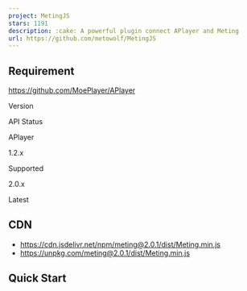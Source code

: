 ```yaml
---
project: MetingJS
stars: 1191
description: :cake: A powerful plugin connect APlayer and Meting
url: https://github.com/metowolf/MetingJS
---
```


Requirement
-----------

https://github.com/MoePlayer/APlayer

Version

API Status

APlayer

1.2.x

Supported

2.0.x

Latest

CDN
---

-   https://cdn.jsdelivr.net/npm/meting@2.0.1/dist/Meting.min.js
-   https://unpkg.com/meting@2.0.1/dist/Meting.min.js

Quick Start
-----------

<!-- require APlayer -->
<link rel\="stylesheet" href\="https://cdn.jsdelivr.net/npm/aplayer/dist/APlayer.min.css"\>
<script src\="https://cdn.jsdelivr.net/npm/aplayer/dist/APlayer.min.js"\></script\>
<!-- require MetingJS -->
<script src\="https://cdn.jsdelivr.net/npm/meting@2/dist/Meting.min.js"\></script\>

<meting-js
	server\="netease"
	type\="playlist"
	id\="60198"\>
</meting-js\>

https://music.163.com/#/playlist?id=60198

<meting-js
	auto\="https://y.qq.com/n/yqq/song/001RGrEX3ija5X.html"\>
</meting-js\>

https://y.qq.com/n/yqq/song/001RGrEX3ija5X.html

<meting-js
	name\="rainymood"
	artist\="rainymood"
	url\="https://rainymood.com/audio1110/0.m4a"
	cover\="https://rainymood.com/i/badge.jpg"\>
</meting-js\>

for self-hosted media

<meting-js
	name\="rainymood"
	artist\="rainymood"
	url\="https://rainymood.com/audio1110/0.m4a"
	cover\="https://rainymood.com/i/badge.jpg"
	fixed\="true"\>
	<pre hidden\>
		\[00:00.00\]This
		\[00:04.01\]is
		\[00:08.02\]lyric
	</pre\>
</meting-js\>

Fixed mode with Lyric text

Option
------

option

default

description

id

**require**

song id / playlist id / album id / search keyword

server

**require**

music platform: `netease`, `tencent`, `kugou`, `xiami`, `baidu`

type

**require**

`song`, `playlist`, `album`, `search`, `artist`

auto

options

music link, support: `netease`, `tencent`, `xiami`

fixed

`false`

enable fixed mode

mini

`false`

enable mini mode

autoplay

`false`

audio autoplay

theme

`#2980b9`

main color

loop

`all`

player loop play, values: 'all', 'one', 'none'

order

`list`

player play order, values: 'list', 'random'

preload

`auto`

values: 'none', 'metadata', 'auto'

volume

`0.7`

default volume, notice that player will remember user setting, default volume will not work after user set volume themselves

mutex

`true`

prevent to play multiple player at the same time, pause other players when this player start play

lrc-type

`0`

lyric type

list-folded

`false`

indicate whether list should folded at first

list-max-height

`340px`

list max height

storage-name

`metingjs`

localStorage key that store player setting

Documentation for APlayer can be found at https://aplayer.js.org/#/home?id=options

Advanced
--------

MetingJS allow you to use self-hosted API, more information about Meting.

<script\>
var meting\_api\='http://example.com/api.php?server=:server&type=:type&id=:id&auth=:auth&r=:r';
</script\>

<script src\="dist/Meting.min.js"\></script\>

Browser support
---------------

Browsers without native custom element support require a polyfill.

-   Chrome
-   Firefox
-   Safari
-   Internet Explorer 11
-   Microsoft Edge

Author
------

**MetingJS** © metowolf, Released under the MIT License.  

> Blog @meto · GitHub @metowolf · Twitter @metowolf · Telegram Channel @metooooo
